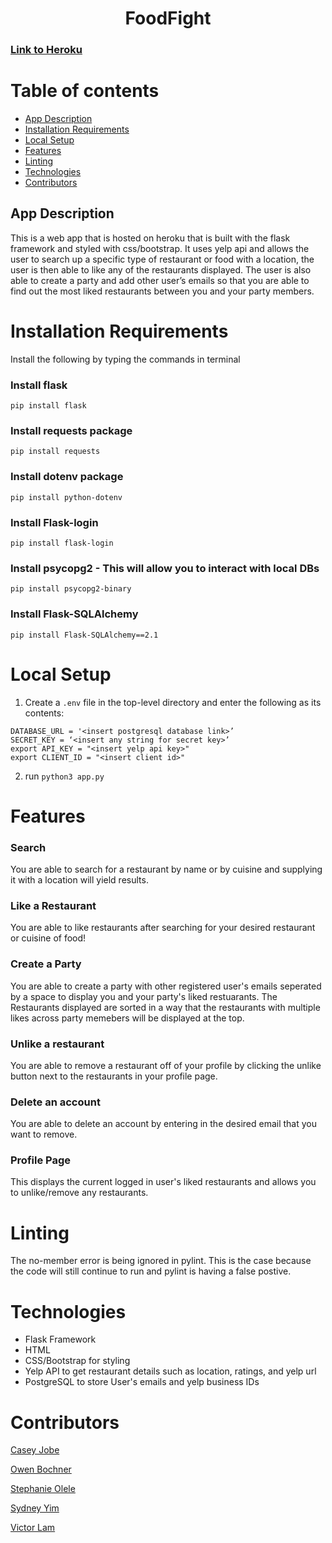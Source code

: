 <h1 align="center">FoodFight</h1>

###  [Link to Heroku](https://food-fight-gsu-sprint2.herokuapp.com/)

# Table of contents

- [App Description](#App-Description)
- [Installation Requirements](#Installation-Requirements)
- [Local Setup](#Local-Setup)
- [Features](#Features)
- [Linting](#Linting)
- [Technologies](#Techologies)
- [Contributors](#Contributors)


##  App Description 
This is a web app that is hosted on heroku that is built with the flask framework and styled with css/bootstrap. It uses yelp api and allows the user to search up a specific type of restaurant or food with a location, the user is then able to like any of the restaurants displayed.  The user is also able to create a party and add other user’s emails so that you are able to find out the most liked restaurants between you and your party members.

# Installation Requirements
Install the following by typing the commands in terminal

### Install flask

```pip install flask```

### Install requests package

```pip install requests```

### Install dotenv package

```pip install python-dotenv```

### Install Flask-login

```pip install flask-login```

### Install psycopg2 - This will allow you to interact with local DBs

 ```pip install psycopg2-binary```

### Install Flask-SQLAlchemy

```pip install Flask-SQLAlchemy==2.1```

# Local Setup

1. Create a `.env` file in the top-level directory and enter the following as its contents:
```
DATABASE_URL = '<insert postgresql database link>’
SECRET_KEY = ‘<insert any string for secret key>’
export API_KEY = "<insert yelp api key>"
export CLIENT_ID = "<insert client id>"
```


2. run `python3 app.py` 

# Features
### Search 
You are able to search for a restaurant by name or by cuisine and supplying it with a location will yield results.

### Like a Restaurant
You are able to like restaurants after searching for your desired restaurant or cuisine of food!

### Create a Party
You are able to create a party with other registered user's emails seperated by a space to display you and your party's liked restuarants. The Restaurants displayed are sorted in a way that the restaurants with multiple likes across party memebers will be displayed at the top.

### Unlike a restaurant
You are able to remove a restaurant off of your profile by clicking the unlike button next to the restaurants in your profile page.

### Delete an account
You are able to delete an account by entering in the desired email that you want to remove.

### Profile Page
This displays the current logged in user's liked restaurants and allows you to unlike/remove any restaurants.

# Linting
The no-member error is being ignored in pylint. This is the case because the code will still continue to run and pylint is having a false postive.

# Technologies 
- Flask Framework
- HTML
- CSS/Bootstrap for styling
- Yelp API to get restaurant details such as location, ratings, and yelp url
- PostgreSQL to store User's emails and yelp business IDs


# Contributors 
[Casey Jobe](https://github.com/CaseyJ2000)

[Owen Bochner](https://github.com/owenbochner)

[Stephanie Olele](https://github.com/steph-o21)

[Sydney Yim](https://github.com/syim12)

[Victor Lam](https://github.com/Vikcho)

